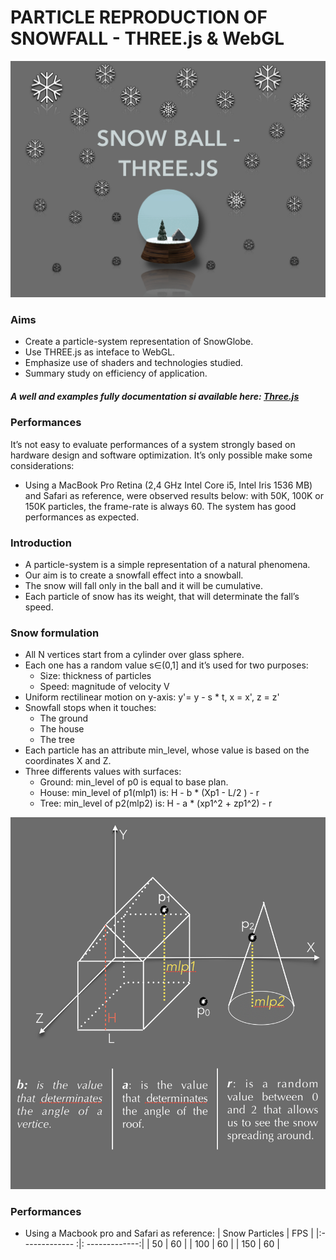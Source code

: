 

# PARTICLE REPRODUCTION OF SNOWFALL - THREE.js & WebGL
 ![picture alt](./images/first.png)

### Aims
* Create a particle-system representation of SnowGlobe. 
* Use THREE.js as inteface to WebGL.
* Emphasize use of shaders and technologies studied. 
* Summary study on efficiency of application.

##### A well and examples fully documentation si available here: [Three.js](https://threejs.org)

### Performances
It’s not easy to evaluate performances of a system strongly based on hardware design and software optimization. It’s only possible make some considerations:
* Using a MacBook Pro Retina (2,4 GHz Intel Core i5, Intel Iris 1536 MB) and Safari as reference, were observed results below:
with 50K, 100K or 150K particles, the frame-rate is always 60.
The system has good performances as expected. 


### Introduction 
* A particle-system is a simple representation of a natural phenomena. 
* Our aim is to create a snowfall effect into a snowball.
* The snow will fall only in the ball and it will be cumulative.
* Each particle of snow has its weight, that will determinate the fall’s speed.


### Snow formulation
* All N vertices start from a cylinder over glass sphere.
* Each one has a random value s∈(0,1] and it’s used for two purposes:
  * Size: thickness of particles
  * Speed: magnitude of  velocity V
* Uniform rectilinear motion on y-axis: y'= y - s * t, x = x', z = z'
* Snowfall stops when it touches:
  * The ground
  * The house
  * The tree
* Each particle has an attribute min_level, whose value is based on the coordinates X and Z.
* Three differents values with surfaces:
  * Ground: min_level of p0 is equal to base plan.
  * House: min_level of p1(mlp1) is: H - b *  (Xp1 - L/2 ) - r
  * Tree: min_level of p2(mlp2) is: H - a *  (xp1^2 + zp1^2) - r
  
 ![picture alt](./images/snowformulation.jpg)

### Performances 
* Using a Macbook pro and Safari as reference:
| Snow Particles  | FPS         |
|:------------- :|: -------------:|
| 50            | 60            |
| 100           | 60            |
| 150           | 60            |       

























